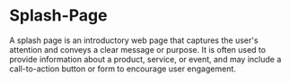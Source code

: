 # Splash-Page
A splash page is an introductory web page that captures the user's attention and conveys a clear message or purpose. It is often used to provide information about a product, service, or event, and may include a call-to-action button or form to encourage user engagement.
